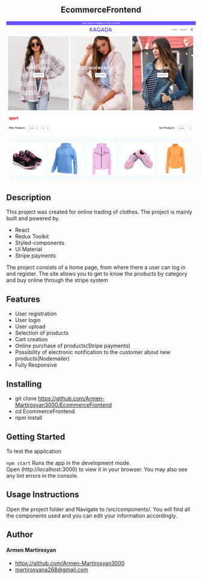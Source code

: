 <div align="center">
<h2>EcommerceFrontend</h2>
<img alt="Demo" src="./src/image/profile/1.png" />
<img alt="Demo" src="./src/image/profile/2.png" />
<img alt="Demo" src="./src/image/profile/3.png" />
</div>

## Description

This project was created for online trading of clothes. The project is mainly built and powered by.
 * React 
 * Redux Toolkit 
 * Styled-components 
 * UI Material
 * Stripe payments
 <div>
The project consists of a home page, from where there a user can log in and register. The site allows you to get to know the products by category and buy online through the stripe system
 </div>

## Features

* User registration
* User login
* User upload
* Selection of products
* Cart creation
* Օnline purchase of products(Stripe payments)
* Possibility of electronic notification to the customer about new products(Nodemailer)
* Fully Responsive

## Installing

 * git clone https://github.com/Armen-Martirosyan3000/EcommerceFrontend
 * cd EcommerceFrontend
 * npm install

## Getting Started
To test the application

`npm start`
Runs the app in the development mode.\
Open (http://localhost:3000) to view it in your browser.
You may also see any lint errors in the console.

## Usage Instructions

Open the project folder and Navigate to /src/components/.
You will find all the components used and you can edit your information accordingly.
 
## Author
<h4>Armen Martirosyan</h4>

- https://github.com/Armen-Martirosyan3000
- martirosyana268@gmail.com
































